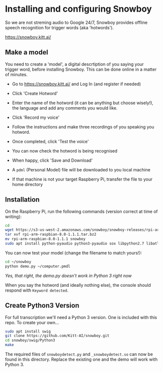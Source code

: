 # Installing and configuring Snowboy

So we are not streming audio to Google 24/7, Snowboy provides offline speech
recognition for trigger words (aka 'hotwords').

<https://snowboy.kitt.ai/>

## Make a model

You need to create a 'model', a digital descrtiption of you saying your trigger word, before
installing Snowboy. This can be done online in a matter of minutes.

- Go to <https://snowboy.kitt.ai/> and Log In (and register if needed)

- Click 'Create Hotword'

- Enter the name of the hotword (it can be anything but choose wisely!), the language
  and add any comments you would like.

- Click 'Record my voice'

- Follow the instructions and make three recordings of you speaking you hotword.

- Once completed, click 'Test the voice'

- You can now check the hotword is being recognised

- When happy, click 'Save and Download'

- A `pdml` (Personal Model) file will be downloaded to you local machine

- If that machine is not your target Raspberry Pi, transfer the file to your
  home directory

## Installation

On the Raspberry Pi, run the following commands (version correct at time of writing):

```bash
cd
wget https://s3-us-west-2.amazonaws.com/snowboy/snowboy-releases/rpi-arm-raspbian-8.0-1.1.1.tar.bz2
tar xvf rpi-arm-raspbian-8.0-1.1.1.tar.bz2
mv rpi-arm-raspbian-8.0-1.1.1 snowboy
sudo apt install python-pyaudio python3-pyaudio sox libpython2.7 libatlas-base-dev
```

You can now test your model (change the filename to match yours!):

```bash
cd ~/snowboy
python demo.py ~/computer.pmdl
```

_Yes, that right, the demo.py doesn't work in Python 3 right now_

When you say the hotword (and ideally nothing else), the console should respond with `Keyword detected`.

## Create Python3 Version

For full transcription we'll need a Python 3 version. One is included with this repo. To create your
own...

```bash
sudo apt install swig
git clone https://github.com/Kitt-AI/snowboy.git
cd snowboy/swig/Python3
make
```

The required files of `snowboydetect.py` and `_snowboydetect.so` can now be found in this directory.
Replace the existing one and the demo will work with Python 3.
